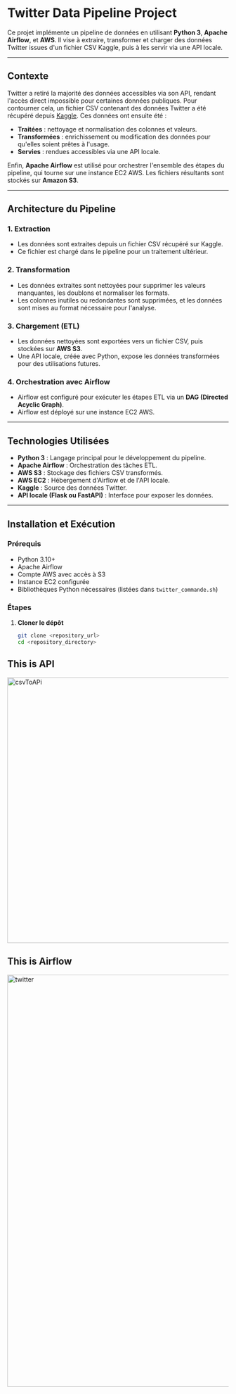 # **Twitter Data Pipeline Project**

Ce projet implémente un pipeline de données en utilisant **Python 3**, **Apache Airflow**, et **AWS**. Il vise à extraire, transformer et charger des données Twitter issues d'un fichier CSV Kaggle, puis à les servir via une API locale.

---

## **Contexte**

Twitter a retiré la majorité des données accessibles via son API, rendant l'accès direct impossible pour certaines données publiques. Pour contourner cela, un fichier CSV contenant des données Twitter a été récupéré depuis [Kaggle](https://www.kaggle.com/). Ces données ont ensuite été :
- **Traitées** : nettoyage et normalisation des colonnes et valeurs.
- **Transformées** : enrichissement ou modification des données pour qu'elles soient prêtes à l'usage.
- **Servies** : rendues accessibles via une API locale.

Enfin, **Apache Airflow** est utilisé pour orchestrer l'ensemble des étapes du pipeline, qui tourne sur une instance EC2 AWS. Les fichiers résultants sont stockés sur **Amazon S3**.

---

## **Architecture du Pipeline**

### 1. **Extraction**
- Les données sont extraites depuis un fichier CSV récupéré sur Kaggle.
- Ce fichier est chargé dans le pipeline pour un traitement ultérieur.

### 2. **Transformation**
- Les données extraites sont nettoyées pour supprimer les valeurs manquantes, les doublons et normaliser les formats.
- Les colonnes inutiles ou redondantes sont supprimées, et les données sont mises au format nécessaire pour l'analyse.

### 3. **Chargement (ETL)**
- Les données nettoyées sont exportées vers un fichier CSV, puis stockées sur **AWS S3**.
- Une API locale, créée avec Python, expose les données transformées pour des utilisations futures.

### 4. **Orchestration avec Airflow**
- Airflow est configuré pour exécuter les étapes ETL via un **DAG (Directed Acyclic Graph)**. 
- Airflow est déployé sur une instance EC2 AWS.

---

## **Technologies Utilisées**

- **Python 3** : Langage principal pour le développement du pipeline.
- **Apache Airflow** : Orchestration des tâches ETL.
- **AWS S3** : Stockage des fichiers CSV transformés.
- **AWS EC2** : Hébergement d'Airflow et de l'API locale.
- **Kaggle** : Source des données Twitter.
- **API locale (Flask ou FastAPI)** : Interface pour exposer les données.

---

## **Installation et Exécution**

### Prérequis
- Python 3.10+
- Apache Airflow
- Compte AWS avec accès à S3
- Instance EC2 configurée
- Bibliothèques Python nécessaires (listées dans `twitter_commande.sh`)

### Étapes

1. **Cloner le dépôt**
   ```bash
   git clone <repository_url>
   cd <repository_directory>
## This is API
<img width="604" alt="csvToAPi" src="https://github.com/user-attachments/assets/1307a446-e58a-43c9-b266-03d776719c4b">

## This is Airflow
<img width="937" alt="twitter" src="https://github.com/user-attachments/assets/22062687-16d2-422e-9061-c935276f0643">
